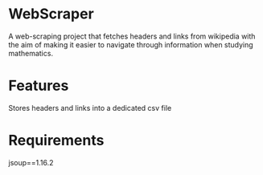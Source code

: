 # WebScraper
A web-scraping project that fetches headers and links from wikipedia
with the aim of making it easier to navigate through information when studying mathematics.

# Features
Stores headers and links into a dedicated csv file

# Requirements
jsoup==1.16.2